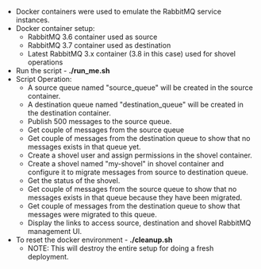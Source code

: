 - Docker containers were used to emulate the RabbitMQ service instances.  
- Docker container setup:  
  - RabbitMQ 3.6 container used as source  
  - RabbitMQ 3.7 container used as destination  
  - Latest RabbitMQ 3.x container (3.8 in this case) used for shovel operations  
- Run the script - **./run_me.sh**  
- Script Operation:  
  - A source queue named "source_queue" will be created in the source container.  
  - A destination queue named "destination_queue" will be created in the destination container.  
  - Publish 500 messages to the source queue.  
  - Get couple of messages from the source queue  
  - Get couple of messages from the destination queue  to show that no messages exists in that queue yet.  
  - Create a shovel user and assign permissions in the shovel container.  
  - Create a shovel named "my-shovel" in shovel container and configure it to migrate messages from source to destination queue.  
  - Get the status of the shovel.  
  - Get couple of messages from the source queue to show that no messages exists in that queue because they have been migrated.  
  - Get couple of messages from the destination queue to show that messages were migrated to this queue.  
  - Display the links to access source, destination and shovel RabbitMQ management UI.  
- To reset the docker environment - **./cleanup.sh**  
  - NOTE: This will destroy the entire setup for doing a fresh deployment.
